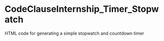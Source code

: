 # CodeClauseInternship_Timer_Stopwatch
HTML code for generating a simple stopwatch and countdown timer
